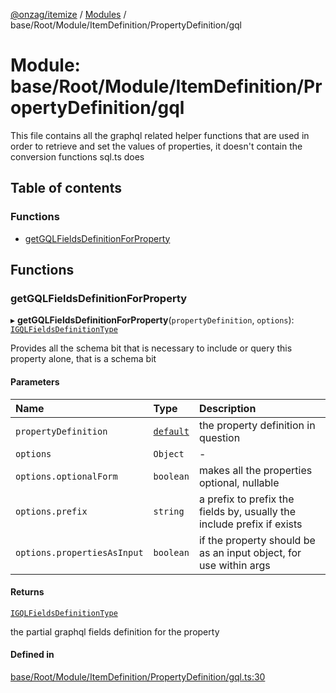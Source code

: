 [@onzag/itemize](../README.md) / [Modules](../modules.md) / base/Root/Module/ItemDefinition/PropertyDefinition/gql

# Module: base/Root/Module/ItemDefinition/PropertyDefinition/gql

This file contains all the graphql related helper functions that are used in order to
retrieve and set the values of properties, it doesn't contain the conversion functions
sql.ts does

## Table of contents

### Functions

- [getGQLFieldsDefinitionForProperty](base_Root_Module_ItemDefinition_PropertyDefinition_gql.md#getgqlfieldsdefinitionforproperty)

## Functions

### getGQLFieldsDefinitionForProperty

▸ **getGQLFieldsDefinitionForProperty**(`propertyDefinition`, `options`): [`IGQLFieldsDefinitionType`](../interfaces/base_Root_gql.IGQLFieldsDefinitionType.md)

Provides all the schema bit that is necessary to include or query
this property alone, that is a schema bit

#### Parameters

| Name | Type | Description |
| :------ | :------ | :------ |
| `propertyDefinition` | [`default`](../classes/base_Root_Module_ItemDefinition_PropertyDefinition.default.md) | the property definition in question |
| `options` | `Object` | - |
| `options.optionalForm` | `boolean` | makes all the properties optional, nullable |
| `options.prefix` | `string` | a prefix to prefix the fields by, usually the include prefix if exists |
| `options.propertiesAsInput` | `boolean` | if the property should be as an input object, for use within args |

#### Returns

[`IGQLFieldsDefinitionType`](../interfaces/base_Root_gql.IGQLFieldsDefinitionType.md)

the partial graphql fields definition for the property

#### Defined in

[base/Root/Module/ItemDefinition/PropertyDefinition/gql.ts:30](https://github.com/onzag/itemize/blob/f2db74a5/base/Root/Module/ItemDefinition/PropertyDefinition/gql.ts#L30)
